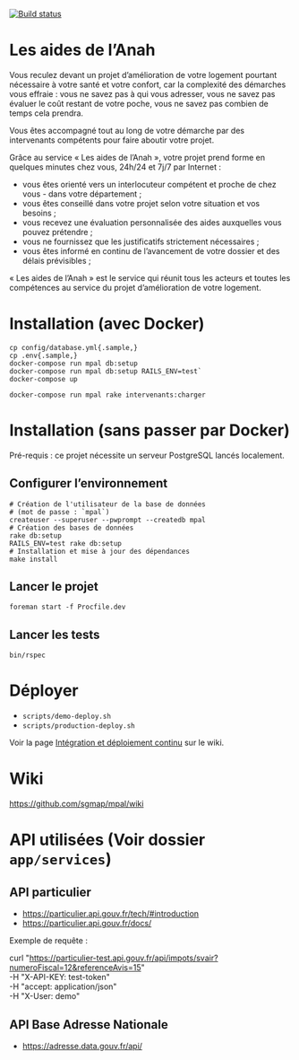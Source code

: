 [![Build status](https://circleci.com/gh/sgmap/mpal.svg?style=shield&circle-token=50a0754f6e164ff97a3f479374102a568b750847)](https://circleci.com/gh/sgmap/mpal/tree/dev)

# Les aides de l’Anah

Vous reculez devant un projet d’amélioration de votre logement pourtant nécessaire à votre santé et votre confort, car la complexité des démarches vous effraie : vous ne savez pas à qui vous adresser, vous ne savez pas évaluer le coût restant de votre poche, vous ne savez pas combien de temps cela prendra.

Vous êtes accompagné tout au long de votre démarche par des intervenants compétents pour faire aboutir votre projet.

Grâce au service « Les aides de l’Anah », votre projet prend forme en quelques minutes chez vous, 24h/24 et 7j/7 par Internet :
- vous êtes orienté vers un interlocuteur compétent et proche de chez vous - dans votre département ;
- vous êtes conseillé dans votre projet selon votre situation et vos besoins ;
- vous recevez une évaluation personnalisée des aides auxquelles vous pouvez prétendre ;
- vous ne fournissez que les justificatifs strictement nécessaires ;
- vous êtes informé en continu de l’avancement de votre dossier et des délais prévisibles ;

« Les aides de l’Anah » est le service qui réunit tous les acteurs et toutes les compétences au service du projet d’amélioration de votre logement.

# Installation (avec Docker)

```shell
cp config/database.yml{.sample,}
cp .env{.sample,}
docker-compose run mpal db:setup
docker-compose run mpal db:setup RAILS_ENV=test`
docker-compose up

docker-compose run mpal rake intervenants:charger
```

# Installation (sans passer par Docker)

Pré-requis : ce projet nécessite un serveur PostgreSQL lancés localement.

## Configurer l’environnement

```shell
# Création de l'utilisateur de la base de données
# (mot de passe : `mpal`)
createuser --superuser --pwprompt --createdb mpal
# Création des bases de données
rake db:setup
RAILS_ENV=test rake db:setup
# Installation et mise à jour des dépendances
make install
```

## Lancer le projet

```shell
foreman start -f Procfile.dev
```

## Lancer les tests

```shell
bin/rspec
```

# Déployer

* `scripts/demo-deploy.sh`
* `scripts/production-deploy.sh`

Voir la page [Intégration et déploiement continu](https://github.com/sgmap/mpal/wiki/Int%C3%A9gration-et-d%C3%A9ploiement-continu) sur le wiki.

# Wiki

https://github.com/sgmap/mpal/wiki

# API utilisées (Voir dossier `app/services`)

## API particulier
- https://particulier.api.gouv.fr/tech/#introduction
- https://particulier.api.gouv.fr/docs/

Exemple de requête :

curl "https://particulier-test.api.gouv.fr/api/impots/svair?numeroFiscal=12&referenceAvis=15" \
  -H "X-API-KEY: test-token" \
  -H "accept: application/json" \
  -H "X-User: demo"

## API Base Adresse Nationale

- https://adresse.data.gouv.fr/api/
